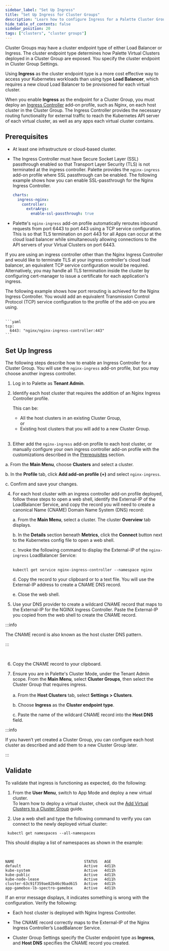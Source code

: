 ```yaml
---
sidebar_label: "Set Up Ingress"
title: "Set Up Ingress for Cluster Groups"
description: "Learn how to configure Ingress for a Palette Cluster Group"
hide_table_of_contents: false
sidebar_position: 20
tags: ["clusters", "cluster groups"]
---
```


Cluster Groups may have a cluster endpoint type of either Load Balancer or Ingress. The cluster endpoint type determines
how Palette Virtual Clusters deployed in a Cluster Group are exposed. You specify the cluster endpoint in Cluster Group
Settings.

Using **Ingress** as the cluster endpoint type is a more cost effective way to access your Kubernetes workloads than
using type **Load Balancer**, which requires a new cloud Load Balancer to be provisioned for each virtual cluster.

When you enable **Ingress** as the endpoint for a Cluster Group, you must deploy an
[Ingress Controller](https://kubernetes.io/docs/concepts/services-networking/ingress-controllers) add-on profile, such
as Nginx, on each host cluster in the Cluster Group. The Ingress Controller provides the necessary routing functionality
for external traffic to reach the Kubernetes API server of each virtual cluster, as well as any apps each virtual
cluster contains.

## Prerequisites

- At least one infrastructure or cloud-based cluster.

- The Ingress Controller must have Secure Socket Layer (SSL) passthrough enabled so that Transport Layer Security (TLS)
  is not terminated at the ingress controller. Palette provides the `nginx-ingress` add-on profile where SSL passthrough
  can be enabled. The following example shows how you can enable SSL-passthrough for the Nginx Ingress Controller.

  ```yaml {5}
  charts:
    ingress-nginx:
      controller:
        extraArgs:
          enable-ssl-passthrough: true
  ```

- Palette's `nginx-ingress` add-on profile automatically reroutes inbound requests from port 6443 to port 443 using
  a TCP service configuration. This is so that TLS termination on port 443 for all Apps can occur at the cloud load
  balancer while simultaneously allowing connections to the API servers of your Virtual Clusters on port 6443.

If you are using an ingress controller other than the Nginx Ingress Controller and would like to terminate TLS at your
ingress controller's cloud load balancer, an equivalent TCP service configuration would be required. Alternatively, you
may handle all TLS termination inside the cluster by configuring cert-manager to issue a certificate for each
application's ingress.<br />

The following example shows how port rerouting is achieved for the Nginx Ingress Controller. You would add an equivalent
Transmission Control Protocol (TCP) service configuration to the profile of the add-on you are using. <br /><br />

    ```yaml
    tcp:
      6443: "nginx/nginx-ingress-controller:443"
    ```

## Set Up Ingress

The following steps describe how to enable an Ingress Controller for a Cluster Group. You will use the `nginx-ingress`
add-on profile, but you may choose another ingress controller.

1. Log in to Palette as **Tenant Admin**.

2. Identify each host cluster that requires the addition of an Nginx Ingress Controller profile.

   This can be:

   - All the host clusters in an existing Cluster Group, <br /> or
   - Existing host clusters that you will add to a new Cluster Group. <br /><br />

3. Either add the `nginx-ingress` add-on profile to each host cluster, or manually configure your own ingress controller
   add-on profile with the customizations described in the [Prerequisites](ingress-cluster-group.md#prerequisites)
   section.

a. From the **Main Menu**, choose **Clusters** and select a cluster.

b. In the **Profile** tab, click **Add add-on profile (+)** and select `nginx-ingress`.

c. Confirm and save your changes.

4. For each host cluster with an ingress controller add-on profile deployed, follow these steps to open a web shell,
   identify the External-IP of the LoadBalancer Service, and copy the record you will need to create a canonical Name
   (CNAME) Domain Name System (DNS) record:

   a. From the **Main Menu**, select a cluster. The cluster **Overview** tab displays.

   b. In the **Details** section beneath **Metrics**, click the **Connect** button next to the Kubernetes config file to
   open a web shell.

   c. Invoke the following command to display the External-IP of the `nginx-ingress` LoadBalancer Service: <br /><br />

   ```shell
   kubectl get service nginx-ingress-controller --namespace nginx
   ```

   d. Copy the record to your clipboard or to a text file. You will use the External-IP address to create a CNAME DNS
   record. <br />

   e. Close the web shell.

5. Use your DNS provider to create a wildcard CNAME record that maps to the External-IP for the NGINX Ingress
   Controller. Paste the External-IP you copied from the web shell to create the CNAME record.

:::info

The CNAME record is also known as the host cluster DNS pattern.

:::

<br />

6. Copy the CNAME record to your clipboard.

7. Ensure you are in Palette's Cluster Mode, under the Tenant Admin scope. From the **Main Menu**, select **Cluster
   Groups**, then select the Cluster Group that requires ingress. <br /> <br /> a. From the **Host Clusters** tab,
   select **Settings > Clusters**.

   b. Choose **Ingress** as the **Cluster endpoint type**.

   c. Paste the name of the wildcard CNAME record into the **Host DNS** field.

:::info

If you haven’t yet created a Cluster Group, you can configure each host cluster as described and add them to a new
Cluster Group later.

:::

## Validate

To validate that ingress is functioning as expected, do the following:

1. From the **User Menu**, switch to App Mode and deploy a new virtual cluster. <br /> To learn how to deploy a virtual
   cluster, check out the
   [Add Virtual Clusters to a Cluster Group](../palette-virtual-clusters/deploy-virtual-cluster.md) guide.

2. Use a web shell and type the following command to verify you can connect to the newly deployed virtual cluster:

```shell
 kubectl get namespaces --all-namespaces
```

This should display a list of namespaces as shown in the example:

<br />

```shell hideClipboard
NAME                               STATUS   AGE
default                            Active   4d11h
kube-system                        Active   4d11h
kube-public                        Active   4d11h
kube-node-lease                    Active   4d11h
cluster-63c91f359ae82b46c9bad615   Active   4d11h
app-gamebox-lb-spectro-gamebox     Active   4d11h
```

If an error message displays, it indicates something is wrong with the configuration. Verify the following:

- Each host cluster is deployed with Nginx Ingress Controller.

- The CNAME record correctly maps to the External-IP of the Nginx Ingress Controller’s LoadBalancer Service.

- Cluster Group Settings specify the Cluster endpoint type as **Ingress**, and **Host DNS** specifies the CNAME record
  you created.
